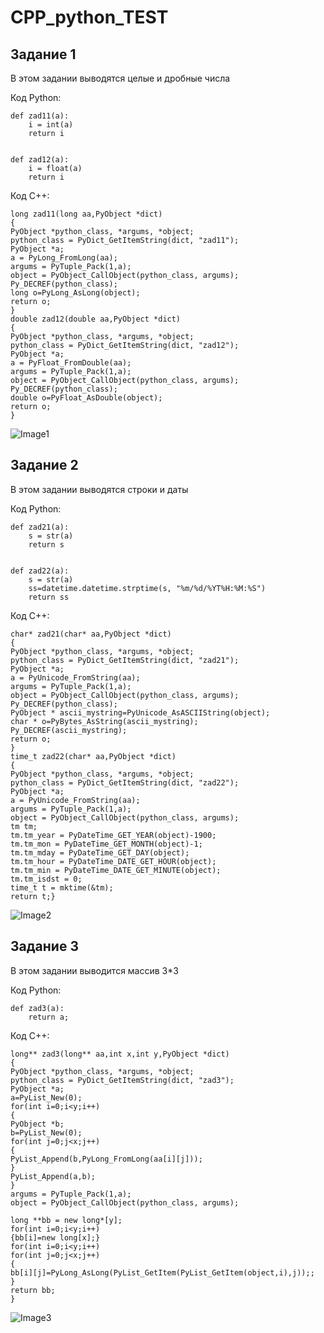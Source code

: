 # CPP_python_TEST
## Задание 1
В этом задании выводятся целые и дробные числа 

Код Python:
```
def zad11(a):
    i = int(a)
    return i
    
    
def zad12(a):
    i = float(a)
    return i
```

Код С++:
```
long zad11(long aa,PyObject *dict)
{
PyObject *python_class, *argums, *object;
python_class = PyDict_GetItemString(dict, "zad11");
PyObject *a;
a = PyLong_FromLong(aa);
argums = PyTuple_Pack(1,a);
object = PyObject_CallObject(python_class, argums);
Py_DECREF(python_class);
long o=PyLong_AsLong(object);
return o;
}
double zad12(double aa,PyObject *dict)
{
PyObject *python_class, *argums, *object;
python_class = PyDict_GetItemString(dict, "zad12");
PyObject *a;
a = PyFloat_FromDouble(aa);
argums = PyTuple_Pack(1,a);
object = PyObject_CallObject(python_class, argums);
Py_DECREF(python_class);
double o=PyFloat_AsDouble(object);
return o;
}
```

![Image1](https://cloud.paov.ru/index.php/s/cmowXkf7sTxY9CC/preview)

## Задание 2
В этом задании выводятся строки и даты

Код Python:
```
def zad21(a):
    s = str(a)
    return s


def zad22(a):
    s = str(a)
    ss=datetime.datetime.strptime(s, "%m/%d/%YT%H:%M:%S")
    return ss
```

Код С++:
```
char* zad21(char* aa,PyObject *dict)
{
PyObject *python_class, *argums, *object;
python_class = PyDict_GetItemString(dict, "zad21");
PyObject *a;
a = PyUnicode_FromString(aa);
argums = PyTuple_Pack(1,a);
object = PyObject_CallObject(python_class, argums);
Py_DECREF(python_class);
PyObject * ascii_mystring=PyUnicode_AsASCIIString(object);
char * o=PyBytes_AsString(ascii_mystring);
Py_DECREF(ascii_mystring);
return o;
}
time_t zad22(char* aa,PyObject *dict)
{
PyObject *python_class, *argums, *object;
python_class = PyDict_GetItemString(dict, "zad22");
PyObject *a;
a = PyUnicode_FromString(aa);
argums = PyTuple_Pack(1,a);
object = PyObject_CallObject(python_class, argums);
tm tm;
tm.tm_year = PyDateTime_GET_YEAR(object)-1900;
tm.tm_mon = PyDateTime_GET_MONTH(object)-1;
tm.tm_mday = PyDateTime_GET_DAY(object);
tm.tm_hour = PyDateTime_DATE_GET_HOUR(object);
tm.tm_min = PyDateTime_DATE_GET_MINUTE(object);
tm.tm_isdst = 0;
time_t t = mktime(&tm);
return t;}
```
![Image2](https://cloud.paov.ru/index.php/s/BRHnjT2RsYojtdk/preview)

## Задание 3
В этом задании выводится массив 3*3

Код Python:
```
def zad3(a):
    return a;
```

Код С++:
```
long** zad3(long** aa,int x,int y,PyObject *dict)
{
PyObject *python_class, *argums, *object;
python_class = PyDict_GetItemString(dict, "zad3");
PyObject *a;
a=PyList_New(0);
for(int i=0;i<y;i++)
{
PyObject *b;
b=PyList_New(0);
for(int j=0;j<x;j++)
{
PyList_Append(b,PyLong_FromLong(aa[i][j]));
}
PyList_Append(a,b);
}
argums = PyTuple_Pack(1,a);
object = PyObject_CallObject(python_class, argums);

long **bb = new long*[y];
for(int i=0;i<y;i++)
{bb[i]=new long[x];}
for(int i=0;i<y;i++)
for(int j=0;j<x;j++)
{
bb[i][j]=PyLong_AsLong(PyList_GetItem(PyList_GetItem(object,i),j));;
}
return bb;
}
```

![Image3](https://cloud.paov.ru/index.php/s/cj6yYgAJ6MykKzP/preview)


